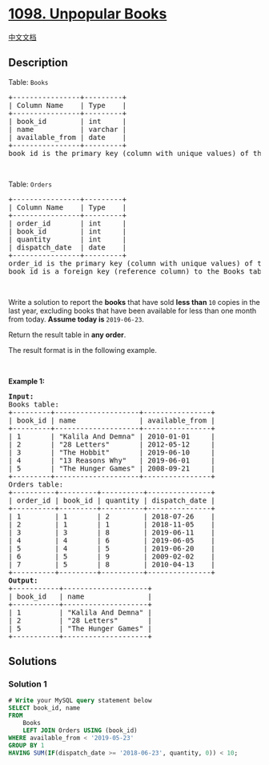 # [1098. Unpopular Books](https://leetcode.com/problems/unpopular-books)

[中文文档](./solution/1000-1099/1098.Unpopular%20Books/README.md)

<!-- tags:Database -->

## Description

<p>Table: <code>Books</code></p>

<pre>
+----------------+---------+
| Column Name    | Type    |
+----------------+---------+
| book_id        | int     |
| name           | varchar |
| available_from | date    |
+----------------+---------+
book_id is the primary key (column with unique values) of this table.
</pre>

<p>&nbsp;</p>

<p>Table: <code>Orders</code></p>

<pre>
+----------------+---------+
| Column Name    | Type    |
+----------------+---------+
| order_id       | int     |
| book_id        | int     |
| quantity       | int     |
| dispatch_date  | date    |
+----------------+---------+
order_id is the primary key (column with unique values) of this table.
book_id is a foreign key (reference column) to the Books table.
</pre>

<p>&nbsp;</p>

<p>Write a solution to report&nbsp;the <strong>books</strong> that have sold <strong>less than </strong><code>10</code> copies in the last year, excluding books that have been available for less than one month from today. <strong>Assume today is </strong><code>2019-06-23</code>.</p>

<p>Return the result table in <strong>any order</strong>.</p>

<p>The result format is in the following example.</p>

<p>&nbsp;</p>
<p><strong class="example">Example 1:</strong></p>

<pre>
<strong>Input:</strong> 
Books table:
+---------+--------------------+----------------+
| book_id | name               | available_from |
+---------+--------------------+----------------+
| 1       | &quot;Kalila And Demna&quot; | 2010-01-01     |
| 2       | &quot;28 Letters&quot;       | 2012-05-12     |
| 3       | &quot;The Hobbit&quot;       | 2019-06-10     |
| 4       | &quot;13 Reasons Why&quot;   | 2019-06-01     |
| 5       | &quot;The Hunger Games&quot; | 2008-09-21     |
+---------+--------------------+----------------+
Orders table:
+----------+---------+----------+---------------+
| order_id | book_id | quantity | dispatch_date |
+----------+---------+----------+---------------+
| 1        | 1       | 2        | 2018-07-26    |
| 2        | 1       | 1        | 2018-11-05    |
| 3        | 3       | 8        | 2019-06-11    |
| 4        | 4       | 6        | 2019-06-05    |
| 5        | 4       | 5        | 2019-06-20    |
| 6        | 5       | 9        | 2009-02-02    |
| 7        | 5       | 8        | 2010-04-13    |
+----------+---------+----------+---------------+
<strong>Output:</strong> 
+-----------+--------------------+
| book_id   | name               |
+-----------+--------------------+
| 1         | &quot;Kalila And Demna&quot; |
| 2         | &quot;28 Letters&quot;       |
| 5         | &quot;The Hunger Games&quot; |
+-----------+--------------------+
</pre>

## Solutions

### Solution 1

<!-- tabs:start -->

```sql
# Write your MySQL query statement below
SELECT book_id, name
FROM
    Books
    LEFT JOIN Orders USING (book_id)
WHERE available_from < '2019-05-23'
GROUP BY 1
HAVING SUM(IF(dispatch_date >= '2018-06-23', quantity, 0)) < 10;
```

<!-- tabs:end -->

<!-- end -->
